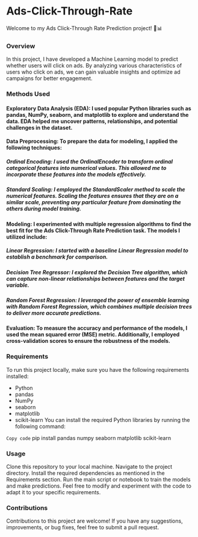 # Ads-Click-Through-Rate

Welcome to my Ads Click-Through Rate Prediction project! 🚀📊

### Overview
In this project, I have developed a Machine Learning model to predict whether users will click on ads. By analyzing various characteristics of users who click on ads, we can gain valuable insights and optimize ad campaigns for better engagement.

### Methods Used
#### Exploratory Data Analysis (EDA): I used popular Python libraries such as pandas, NumPy, seaborn, and matplotlib to explore and understand the data. EDA helped me uncover patterns, relationships, and potential challenges in the dataset.

#### Data Preprocessing: To prepare the data for modeling, I applied the following techniques:

  ##### Ordinal Encoding: I used the OrdinalEncoder to transform ordinal categorical features into numerical values. This allowed me to incorporate these features into the models effectively.
  ##### Standard Scaling: I employed the StandardScaler method to scale the numerical features. Scaling the features ensures that they are on a similar scale, preventing any particular feature from dominating the others during model training.
#### Modeling: I experimented with multiple regression algorithms to find the best fit for the Ads Click-Through Rate Prediction task. The models I utilized include:

  ##### Linear Regression: I started with a baseline Linear Regression model to establish a benchmark for comparison.
  ##### Decision Tree Regressor: I explored the Decision Tree algorithm, which can capture non-linear relationships between features and the target variable.
  ##### Random Forest Regression: I leveraged the power of ensemble learning with Random Forest Regression, which combines multiple decision trees to deliver more accurate predictions.
#### Evaluation: To measure the accuracy and performance of the models, I used the mean squared error (MSE) metric. Additionally, I employed cross-validation scores to ensure the robustness of the models.

### Requirements
To run this project locally, make sure you have the following requirements installed:

- Python
- pandas 
- NumPy 
- seaborn 
- matplotlib
- scikit-learn
You can install the required Python libraries by running the following command:

`Copy code`
pip install pandas numpy seaborn matplotlib scikit-learn

### Usage
Clone this repository to your local machine.
Navigate to the project directory.
Install the required dependencies as mentioned in the Requirements section.
Run the main script or notebook to train the models and make predictions.
Feel free to modify and experiment with the code to adapt it to your specific requirements.

### Contributions
Contributions to this project are welcome! If you have any suggestions, improvements, or bug fixes, feel free to submit a pull request.
